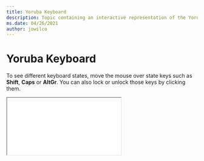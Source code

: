 ```yaml
--- 
title: Yoruba Keyboard 
description: Topic containing an interactive representation of the Yoruba Keyboard 
ms.date: 04/26/2021 
author: jowilco 
--- 
```

 
# Yoruba Keyboard 
 
To see different keyboard states, move the mouse over state keys such as **Shift**, **Caps** or **AltGr**. You can also lock or unlock those keys by clicking them. 
 
<iframe src="kbdyba.html"></iframe> 
